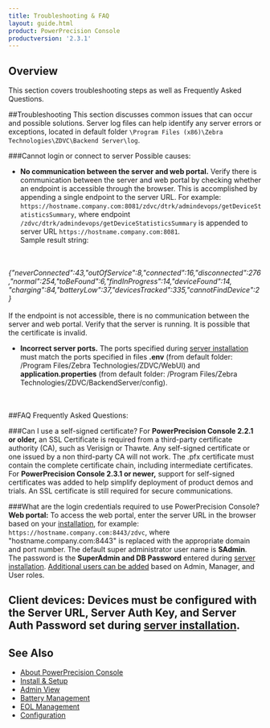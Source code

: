 ```yaml
---
title: Troubleshooting & FAQ
layout: guide.html
product: PowerPrecision Console
productversion: '2.3.1'
---
```

## Overview

This section covers troubleshooting steps as well as Frequently Asked Questions.


##Troubleshooting
This section discusses common issues that can occur and possible solutions. Server log files can help identify any server errors or exceptions, located in default folder `\Program Files (x86)\Zebra Technologies\ZDVC\Backend Server\log`. 

###Cannot login or connect to server
Possible causes:
* **No communication between the server and web portal.** Verify there is communication between the server and web portal by checking whether an endpoint is accessible through the browser. This is accomplished by appending a single endpoint to the server URL. For example: `https://hostname.company.com:8081/zdvc/dtrk/admindevops/getDeviceStatisticsSummary`, where endpoint `/zdvc/dtrk/admindevops/getDeviceStatisticsSummary` is appended to server URL `https://hostname.company.com:8081`.<br>
Sample result string:
<br>
<br>
<i>
    {"neverConnected":43,"outOfService":8,"connected":16,"disconnected":276,"normal":254,"toBeFound":6,"findInProgress":14,"deviceFound":14,
    "charging":84,"batteryLow":37,"devicesTracked":335,"cannotFindDevice":2}
</i>
<br>
<br>
If the endpoint is not accessible, there is no communication between the server and web portal.  Verify that the server is running. It is possible that the certificate is invalid. 

* **Incorrect server ports.** The ports specified during [server installation](../setup#serverinstallation) must match the ports specified in files **.env** (from default folder: /Program Files/Zebra Technologies/ZDVC/WebUI) and **application.properties** (from default folder: /Program Files/Zebra Technologies/ZDVC/BackendServer/config). 

<br>
<br>
##FAQ
Frequently Asked Questions:

###Can I use a self-signed certificate?
For **PowerPrecision Console 2.2.1 or older,** an SSL Certificate is required from a third-party certificate authority (CA), such as Verisign or Thawte. Any self-signed certificate or one issued by a non third-party CA will not work. The .pfx certificate must contain the complete certificate chain, including intermediate certificates.<br>
For **PowerPrecision Console 2.3.1 or newer,** support for self-signed certificates was added to help simplify deployment of product demos and trials. An SSL certificate is still required for secure communications.

###What are the login credentials required to use PowerPrecision Console?
**Web portal:** To access the web portal, enter the server URL in the browser based on your [installation](../setup#serverinstallation), for example: `https://hostname.company.com:8443/zdvc`, where "hostname.company.com:8443" is replaced with the appropriate domain and port number. The default super administrator user name is **SAdmin**. The password is the **SuperAdmin and DB Password** entered during [server installation](../setup#serverinstallation). [Additional users can be added](../admin#manageusers) based on Admin, Manager, and User roles.

**Client devices:** Devices must be configured with the Server URL, Server Auth Key, and Server Auth Password set during [server installation](../setup#serverinstallation).
<br>
-----

## See Also

* [About PowerPrecision Console](../about)
* [Install & Setup](../setup)
* [Admin View](../admin)
* [Battery Management](../mgmt)
* [EOL Management](../eol)
* [Configuration](../config)
